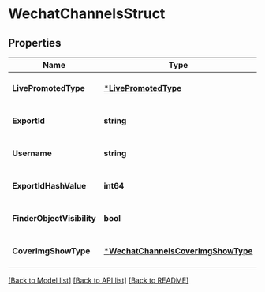 # WechatChannelsStruct

## Properties
Name | Type | Description | Notes
------------ | ------------- | ------------- | -------------
**LivePromotedType** | [***LivePromotedType**](LivePromotedType.md) |  | [optional] [default to null]
**ExportId** | **string** |  | [optional] [default to null]
**Username** | **string** |  | [optional] [default to null]
**ExportIdHashValue** | **int64** |  | [optional] [default to null]
**FinderObjectVisibility** | **bool** |  | [optional] [default to null]
**CoverImgShowType** | [***WechatChannelsCoverImgShowType**](WechatChannelsCoverImgShowType.md) |  | [optional] [default to null]

[[Back to Model list]](../README.md#documentation-for-models) [[Back to API list]](../README.md#documentation-for-api-endpoints) [[Back to README]](../README.md)


